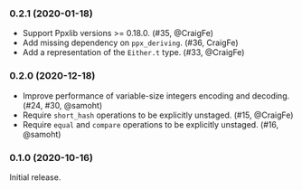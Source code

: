 ### 0.2.1 (2020-01-18)

- Support Ppxlib versions >= 0.18.0. (#35, @CraigFe)
- Add missing dependency on `ppx_deriving`. (#36, CraigFe)
- Add a representation of the `Either.t` type. (#33, @CraigFe)

### 0.2.0 (2020-12-18)

- Improve performance of variable-size integers encoding and decoding.
  (#24, #30, @samoht)
- Require `short_hash` operations to be explicitly unstaged.
  (#15, @CraigFe)
- Require `equal` and `compare` operations to be explicitly unstaged.
  (#16, @samoht)

### 0.1.0 (2020-10-16)

Initial release.
